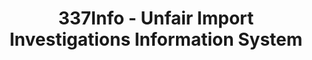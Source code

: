 ---
bigquery: https://console.cloud.google.com/bigquery?p=patents-public-data&d=usitc_investigations&page=dataset&project=sheets-management-319211
citation: US International Trade Commission 337Info Unfair Import Investigations Information
  System
contributors: US International Trade Comission
cost: None
description: US International Trade Commission 337Info Unfair Import Investigations
  Information System contains data on investigations done under Section 337. Section
  337 declares the infringement of certain statutory intellectual property rights
  and other forms of unfair competition in import trade to be unlawful practices.
  Most Section 337 investigations involve allegations of patent or registered trademark
  infringement.
documentation: FAQ and tutorial available on the site
last_edit: Mon, 04 Apr 2022 19:10:40 GMT
location: https://pubapps2.usitc.gov/337external/
maintained_by: US International Trade Comission
schema_fields: '[''currentStatus'', ''ouiiParticipation'', ''lastUpdated'', ''dateCreated'',
  ''title'', ''finalIdOnViolationDue'', ''teoReliefGranted'', ''scheduledEndDateEvidHear'',
  ''respondent'', ''cafcAppeals'', ''issueDateOtherNonFinal'', ''dateComplaintFiled'',
  ''patentNumber'', ''reportingRequirements'', ''teoIdIssueDate'', ''invUnfairAct'',
  ''gcAttorney'', ''currentActiveALJ'', ''investigationType'', ''id'', ''aljAssigned'',
  ''internalRemand'', ''investigationNo'', ''copyrightNumbers'', ''actualEndDateEvidHear'',
  ''endDateMarkmanHearing'', ''publication_number'', ''finalDetNoViolation'', ''patentNumbers'',
  ''markmanHearing'', ''investigationTermDate'', ''trademarkNumbers'', ''teoIdDueDate'',
  ''actualStartDateEvidHear'', ''complainant'', ''dateOfPublicationFrNotice'', ''ouiiAttorney'',
  ''htsNumbers'', ''startDateMarkmanHearing'', ''finalDetViolation'', ''docketNo'',
  ''scheduledStartDateEvidHear'', ''targetDate'', ''teoProceedingInvolved'', ''finalIdOnViolationIssue'']'
shortname: unfair_import_investigations
tags:
- import
- legal
- trade
timeframe: 2008-2021 (prior to 2008 downloadable as a JSON file)
title: 337Info - Unfair Import Investigations Information System
uuid: 2721f5ec-e599-4890-9265-9706719fc71e
---